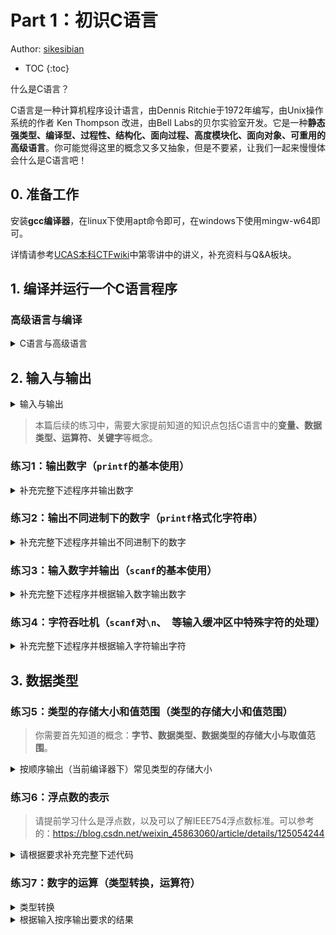 # Part 1：初识C语言

Author: [sikesibian](https://github.com/sikesibian)

* TOC
{:toc}

什么是C语言？

C语言是一种计算机程序设计语言，由Dennis Ritchie于1972年编写，由Unix操作系统的作者 Ken Thompson 改进，由Bell Labs的贝尔实验室开发。它是一种**静态强类型、编译型、过程性、结构化、面向过程、高度模块化、面向对象、可重用的高级语言**。你可能觉得这里的概念又多又抽象，但是不要紧，让我们一起来慢慢体会什么是C语言吧！

## 0. 准备工作

安装**gcc编译器**，在linux下使用apt命令即可，在windows下使用mingw-w64即可。

详情请参考[UCAS本科CTFwiki](https://ucas-ctf.github.io/)中第零讲中的讲义，补充资料与Q&A板块。

## 1. 编译并运行一个C语言程序

### 高级语言与编译

<details>
<summary>C语言与高级语言</summary>
<br>
<div markdown="1">

**语言是计算机程序设计语言，它定义了计算机程序如何被构建、运行、解释等，通俗地说就是定义了计算机工作的逻辑**。一般来说，语言分为高级语言和低级语言。其中**如C、C++、Java、Python等是高级语言**，人们可以用他们有效地去理解、表达更复杂的程序；而**汇编语言等低级语言**只能有效表达简单的程序，这些内容在后续都会触及。

不过**计算机并不能够直接理解高级语言（源代码）**，对于C语言这样的计算机高级语言，我们需要**编译器**来将高级语言转化为计算机可以理解的语言（机器语言），从而计算机去理解运行。这一过程就称为**编译**。

> - **C、C++、Go**等语言属于**编译型语言**，它们在执行前通过**编译器**转换成**机器语言或中间代码**。
> - **Python、Ruby、JavaScript、PHP**等语言属于**解释型语言**，它们的源代码在运行时由**解释器**逐行或逐块转换成机器语言并**立即执行**。

接下来让我们编译一个C语言程序。

1. 新建一个文件，命名为`hello.c`（当然这里可以使用任何名字，只要后缀为`.c`即可）
2. 输入以下代码：
```c
#include <stdio.h>
int main() {
    printf("Hello World!\n");
    return 0;
}
```
3. 保存文件，然后使用**命令行**编译：
```bash
gcc hello.c -o hello
```
4. 运行程序：
```bash
./hello
```
可以看到结果为：
```bash
Hello World!
```
5. 恭喜你，你已经成功运行了第一个C语言程序！
6. 如果你希望在命令行中直接运行，可以使用以下命令：
```bash
gcc hello.c -o hello && ./hello
```

现在让我们来解释一下上述各个操作中各个命令或参数的意义：

1. `gcc`：这个命令是GNU Compiler Collection（GCC）的缩写，它提供了C语言的编译器。
2. `hello.c`：这是要编译的文件名，它表示我们要编译的源代码文件。
3. `-o hello`：这个参数表示将编译后的可执行文件保存为`hello`，如果不加这个参数，编译后的文件名默认为`a.out`。
4. `&&`：这个符号表示前一个命令执行成功后，才执行下一个命令。
5. `./hello`：这个命令表示执行编译后的文件。这里的`./`表示当前目录。

</div>
</details>

## 2. 输入与输出

<details>
<summary>输入与输出</summary>
<br>
<div markdown="1">

在C语言中，输入和输出我们可以通过函数`scanf()`和`printf()`来实现。

下述代码片段展示了如何使用`scanf()`和`printf()`函数进行输入和输出。

```c
#include <stdio.h>
int main(){
    int a;
    scanf("%d", &a);
    printf("%d\n", a);
    return 0;
}
```

在C语言中，输入和输出的格式与`printf()`和`scanf()`函数的格式字符串中的格式符（format specifier）有关。具体请查询相关资料。

</div>
</details>

> 本篇后续的练习中，需要大家提前知道的知识点包括C语言中的**变量、数据类型、运算符、关键字**等概念。

### 练习1：输出数字（`printf`的基本使用）

<details>
<summary>补充完整下述程序并输出数字</summary>
<br>
<div markdown="1">

```c
#include <stdio.h>
int main(){
    int a = 123;
    long b = 4567890123;
    long long c = 4567890123456789012;
    float d = 3.1415926;
    double e = 3.14159265358979323846;
    long double f = 3.141592653589793238462643383279502884197169399375105820974944592307816406286;
    // TODO:
    // 输出a、b、c、d、e、f
    return 0;
}
```

输出示例：
```
a = 123
b = 4567890123
c = 4567890123456789012
d = 3.141593
e = 3.141593
f = 3.141593
```
</div>
</details>

### 练习2：输出不同进制下的数字（`printf`格式化字符串）

<details>
<summary>补充完整下述程序并输出不同进制下的数字</summary>
<br>
<div markdown="1">

```c
#include <stdio.h>
int main(){
    int a = 123;
    // TODO:
    // 分别输出a的十进制、八进制、十六进制
    return 0;
}
```

输出示例：
```
a = 123
a = 0173
a = 0x7b
```

注：思考为什么这里输出是这个形式？

</div>
</details>

### 练习3：输入数字并输出（`scanf`的基本使用）

<details>
<summary>补充完整下述程序并根据输入数字输出数字</summary>
<br>
<div markdown="1">

```c
#include <stdio.h>
int main(){
    int a;
    // TODO:
    // 输入一个数字并存储到a中
    printf("%d\n", a);
    return 0;
}
```

输入数据范围：`0 <= a <= 10000`

输入输出示例：
```
输入：
123
输出：
123
```

提示：
1. 当输入的字符串以换行符（`\n`）结尾时，`scanf()`结束输入。
2. 当输入的字符串以空格（` `）结尾时，`scanf()`会继续读取下一个字符，直到遇到换行符（`\n`）为止。
3. 当输入的字符串以制表符（`\t`）结尾时，`scanf()`会继续读取下一个字符，直到遇到换行符（`\n`）为止。

</div>
</details>

### 练习4：字符吞吐机（`scanf`对`\n`、` `等输入缓冲区中特殊字符的处理）

<details>
<summary>补充完整下述程序并根据输入字符输出字符</summary>
<br>
<div markdown="1">

```c
#include <stdio.h>
int main(){
    char a, b, c;
    printf("Please input 3 characters: ");
    // TODO:
    // 使用scanf()读取三个字符，分别存储到a、b、c中，观察输出结果
    printf("Your characters are %c, %c and %c\n", a, b, c);
    return 0;
}
```

</div>
</details>

## 3. 数据类型

### 练习5：类型的存储大小和值范围（类型的存储大小和值范围）

> 你需要首先知道的概念：**字节、数据类型、数据类型的存储大小与取值范围**。

<details>
<summary>按顺序输出（当前编译器下）常见类型的存储大小</summary>
<br>
<div markdown="1">

常见的数据类型：`char`, `unsigned char`, `signed char`, `int`, `unsigned int`, `short`, `unsigned short`, `long`, `unsigned long`

无输出示例。

提示：**使用`sizeof()`函数可以获取一个变量或类型所占的字节数**。

</div>
</details>

### 练习6：浮点数的表示

> 请提前学习什么是浮点数，以及可以了解IEEE754浮点数标准。可以参考的：https://blog.csdn.net/weixin_45863060/article/details/125054244

<details>
<summary>请根据要求补充完整下述代码</summary>
<br>
<div markdown="1">

```c
#include <stdio.h>
int main(){
    // 一般形式浮点数
    float a = 3.1415926;
    // 指数形式浮点数
    float b = 3.14e6;
    float c = 3.14e-6;
    float d = 3.14e+6;
    float e = -3.14e-6;
    // TODO:
    // 以指数形式输出a
    // 以一般形式输出b，但是仅保留小数点后3位
    // 以一般形式输出c，右对齐并占用宽度为10，保留2位小数
    // 以一般形式输出d，左对齐并占用宽度为16，保留3位小数
    // 以指数形式输出e
    return 0;
}
```
输出示例：
```
a = 3.141593e+00
b = 3140000.000
c =       0.00
d = 3140000.000
e = -3.140000e-06
```

</div>
</details>

### 练习7：数字的运算（类型转换，运算符）

<details>
<summary>类型转换</summary>
<br>
<div markdown="1">

提醒：
```
                                         float
short                                      |
     \                                     v
      +--> int --> unsigned --> long --> double
     /
 char
```

- 将一种类型的数据赋值给另外一种类型的变量时就会发生自动类型转换。而在赋值运算中，赋值号两边的数据类型不同时，需要把右边表达式的类型转换为左边变量的类型，这可能会导致数据失真，或者精度降低。

- 在不同类型的混合运算中，编译器也会自动地转换数据类型，将参与运算的所有数据先转换为同一种类型，然后再进行计算。
    - `char` 和 `short` 参与运算时，必须先转换成 `int` 类型
    - 转换按数据长度增加的方向进行，以尽量保证数值不失真或精度不降低
    - 所有的浮点运算都是以双精度进行的

</div>
</details>

<details>
<summary>根据输入按序输出要求的结果</summary>
<br>
<div markdown="1">

```c
#include<stdio.h>

int main() {
    double a, b;
    scanf("%lf %lf", &a, &b);
    // TODO:
    // 输出a和b的加减乘除结果
    // 输出 a 除以 b整数部分 的结果
    // 输出 a整数部分 除以 b 的结果
    // 输出 a 和 b 的取整结果
    // 输出 a整数部分 和 b整数部分 的商和余数
    // 输出 a整数部分 除以 b整数部分 的结果的整数部分
    // 输出 a整数部分 除以 b整数部分 的结果
    return 0;
}
```

输入输出示例：
```
输入：
3.1415926 2.7182818
输出：
5.859874
0.423311
8.539734
1.155727
1.570796
1.103638
3
2
1 1
1
1.500000
```

</div>
</details>


